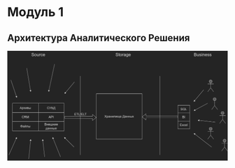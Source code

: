 <h1>Модуль 1</h1>

<h2>Архитектура Аналитического Решения</h2>

<img src='https://github.com/siochy/data-learn/blob/main/DE-101/Module1/arch_layers.drawio.png' alt='Архитектура Аналитического Решения'>
